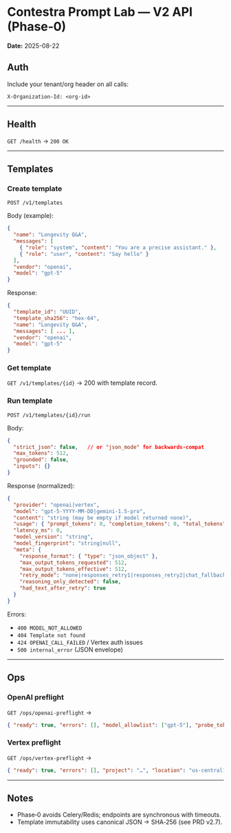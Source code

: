 # Contestra Prompt Lab — V2 API (Phase‑0)

**Date:** 2025-08-22

## Auth
Include your tenant/org header on all calls:
```
X-Organization-Id: <org-id>
```

---

## Health
`GET /health` → `200 OK`

---

## Templates

### Create template
`POST /v1/templates`

Body (example):
```json
{
  "name": "Longevity Q&A",
  "messages": [
    { "role": "system", "content": "You are a precise assistant." },
    { "role": "user", "content": "Say hello" }
  ],
  "vendor": "openai",
  "model": "gpt-5"
}
```

Response:
```json
{
  "template_id": "UUID",
  "template_sha256": "hex-64",
  "name": "Longevity Q&A",
  "messages": [ ... ],
  "vendor": "openai",
  "model": "gpt-5"
}
```

### Get template
`GET /v1/templates/{id}` → 200 with template record.

### Run template
`POST /v1/templates/{id}/run`

Body:
```json
{
  "strict_json": false,   // or "json_mode" for backwards-compat
  "max_tokens": 512,
  "grounded": false,
  "inputs": {}
}
```

Response (normalized):
```json
{
  "provider": "openai|vertex",
  "model": "gpt-5-YYYY-MM-DD|gemini-1.5-pro",
  "content": "string (may be empty if model returned none)",
  "usage": { "prompt_tokens": 0, "completion_tokens": 0, "total_tokens": 0 },
  "latency_ms": 0,
  "model_version": "string",
  "model_fingerprint": "string|null",
  "meta": {
    "response_format": { "type": "json_object" },
    "max_output_tokens_requested": 512,
    "max_output_tokens_effective": 512,
    "retry_mode": "none|responses_retry1|responses_retry2|chat_fallback",
    "reasoning_only_detected": false,
    "had_text_after_retry": true
  }
}
```

Errors:
- `400 MODEL_NOT_ALLOWED`
- `404 Template not found`
- `424 OPENAI_CALL_FAILED` / Vertex auth issues
- `500 internal_error` (JSON envelope)

---

## Ops

### OpenAI preflight
`GET /ops/openai-preflight` →
```json
{ "ready": true, "errors": [], "model_allowlist": ["gpt-5"], "probe_tokens": 16 }
```

### Vertex preflight
`GET /ops/vertex-preflight` →
```json
{ "ready": true, "errors": [], "project": "…", "location": "us-central1" }
```

---

## Notes
- Phase‑0 avoids Celery/Redis; endpoints are synchronous with timeouts.
- Template immutability uses canonical JSON → SHA‑256 (see PRD v2.7).

